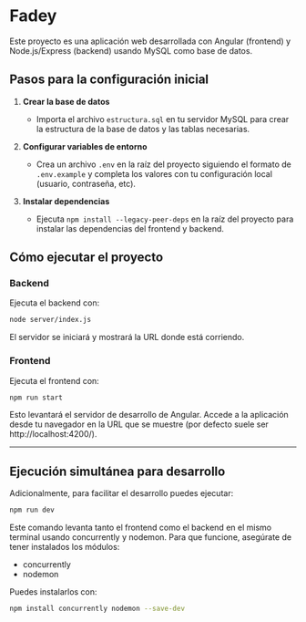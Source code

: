 # Fadey

Este proyecto es una aplicación web desarrollada con Angular (frontend) y Node.js/Express (backend) usando MySQL como base de datos.

## Pasos para la configuración inicial

1. **Crear la base de datos**
   - Importa el archivo `estructura.sql` en tu servidor MySQL para crear la estructura de la base de datos y las tablas necesarias.

2. **Configurar variables de entorno**
   - Crea un archivo `.env` en la raíz del proyecto siguiendo el formato de `.env.example` y completa los valores con tu configuración local (usuario, contraseña, etc).

3. **Instalar dependencias**
   - Ejecuta `npm install --legacy-peer-deps` en la raíz del proyecto para instalar las dependencias del frontend y backend.

## Cómo ejecutar el proyecto

### Backend

Ejecuta el backend con:

```bash
node server/index.js
```

El servidor se iniciará y mostrará la URL donde está corriendo.

### Frontend

Ejecuta el frontend con:

```bash
npm run start
```

Esto levantará el servidor de desarrollo de Angular. Accede a la aplicación desde tu navegador en la URL que se muestre (por defecto suele ser http://localhost:4200/).

---

## Ejecución simultánea para desarrollo

Adicionalmente, para facilitar el desarrollo puedes ejecutar:

```bash
npm run dev
```

Este comando levanta tanto el frontend como el backend en el mismo terminal usando concurrently y nodemon. Para que funcione, asegúrate de tener instalados los módulos:

- concurrently
- nodemon

Puedes instalarlos con:

```bash
npm install concurrently nodemon --save-dev
```

